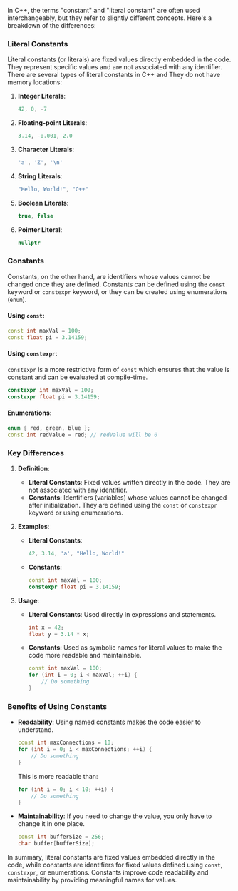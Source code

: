 In C++, the terms "constant" and "literal constant" are often used interchangeably, but they refer to slightly different concepts. Here's a breakdown of the differences:

### Literal Constants
Literal constants (or literals) are fixed values directly embedded in the code. They represent specific values and are not associated with any identifier. There are several types of literal constants in C++ and They do not have memory locations:

1. **Integer Literals**: 
   ```cpp
   42, 0, -7
   ```
2. **Floating-point Literals**:
   ```cpp
   3.14, -0.001, 2.0
   ```
3. **Character Literals**:
   ```cpp
   'a', 'Z', '\n'
   ```
4. **String Literals**:
   ```cpp
   "Hello, World!", "C++"
   ```
5. **Boolean Literals**:
   ```cpp
   true, false
   ```
6. **Pointer Literal**:
   ```cpp
   nullptr
   ```

### Constants
Constants, on the other hand, are identifiers whose values cannot be changed once they are defined. Constants can be defined using the `const` keyword or `constexpr` keyword, or they can be created using enumerations (`enum`).

#### Using `const`:
```cpp
const int maxVal = 100;
const float pi = 3.14159;
```

#### Using `constexpr`:
`constexpr` is a more restrictive form of `const` which ensures that the value is constant and can be evaluated at compile-time.
```cpp
constexpr int maxVal = 100;
constexpr float pi = 3.14159;
```

#### Enumerations:
```cpp
enum { red, green, blue };
const int redValue = red; // redValue will be 0
```

### Key Differences
1. **Definition**:
   - **Literal Constants**: Fixed values written directly in the code. They are not associated with any identifier.
   - **Constants**: Identifiers (variables) whose values cannot be changed after initialization. They are defined using the `const` or `constexpr` keyword or using enumerations.

2. **Examples**:
   - **Literal Constants**: 
     ```cpp
     42, 3.14, 'a', "Hello, World!"
     ```
   - **Constants**: 
     ```cpp
     const int maxVal = 100;
     constexpr float pi = 3.14159;
     ```

3. **Usage**:
   - **Literal Constants**: Used directly in expressions and statements.
     ```cpp
     int x = 42;
     float y = 3.14 * x;
     ```
   - **Constants**: Used as symbolic names for literal values to make the code more readable and maintainable.
     ```cpp
     const int maxVal = 100;
     for (int i = 0; i < maxVal; ++i) {
         // Do something
     }
     ```

### Benefits of Using Constants
- **Readability**: Using named constants makes the code easier to understand.
  ```cpp
  const int maxConnections = 10;
  for (int i = 0; i < maxConnections; ++i) {
      // Do something
  }
  ```
  This is more readable than:
  ```cpp
  for (int i = 0; i < 10; ++i) {
      // Do something
  }
  ```

- **Maintainability**: If you need to change the value, you only have to change it in one place.
  ```cpp
  const int bufferSize = 256;
  char buffer[bufferSize];
  ```

In summary, literal constants are fixed values embedded directly in the code, while constants are identifiers for fixed values defined using `const`, `constexpr`, or enumerations. Constants improve code readability and maintainability by providing meaningful names for values.
